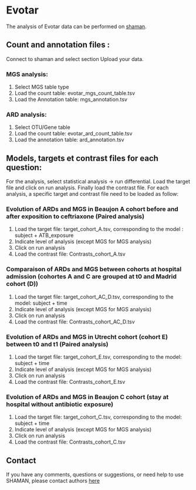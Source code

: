# Evotar

The analysis of Evotar data can be performed on [shaman](shaman.pasteur.fr).

## Count and annotation files :

Connect to shaman and select section Upload your data.

### MGS analysis:

1. Select MGS table type
2. Load the count table: evotar_mgs_count_table.tsv
3. Load the Annotation table: mgs_annotation.tsv

### ARD analysis:

1. Select OTU/Gene table
2. Load the count table: evotar_ard_count_table.tsv
3. Load the annotation table: ard_annotation.tsv


## Models, targets et contrast files for each question:

For the analysis, select statistical analysis -> run differential. Load the target file and click on run analysis. Finally load the contrast file. For each analysis, a specific target and contrast file need to be loaded as follow:

### Evolution of ARDs and MGS in Beaujon A cohort before and after exposition to ceftriaxone (Paired analysis)

1. Load the target file: target_cohort_A.tsv, corresponding to the model : subject + ATB_exposure
2. Indicate level of analysis (except MGS for MGS analysis)
3. Click on run analysis
4. Load the contrast file: Contrasts_cohort_A.tsv


### Comparaison of ARDs and MGS between cohorts at hospital admission (cohortes A and C are grouped at t0 and Madrid cohort (D))

1. Load the target file: target_cohort_AC_D.tsv, corresponding to the model: subject + time
2. Indicate level of analysis (except MGS for MGS analysis)
3. Click on run analysis
4. Load the contrast file: Contrasts_cohort_AC_D.tsv

### Evolution of ARDs and MGS in Utrecht cohort (cohort E) between t0 and t1 (Paired analysis)

1. Load the target file: target_cohort_E.tsv, corresponding to the model: subject + time
2. Indicate level of analysis (except MGS for MGS analysis)
3. Click on run analysis
4. Load the contrast file: Contrasts_cohort_E.tsv


### Evolution of ARDs and MGS in Beaujon C cohort (stay at hospital without antibiotic exposure)

1. Load the target file: target_cohort_C.tsv, corresponding to the model: subject + time
2. Indicate level of analysis (except MGS for MGS analysis)
3. Click on run analysis
4. Load the contrast file: Contrasts_cohort_C.tsv

## Contact

If you have any comments, questions or suggestions, or need help to use SHAMAN, please contact authors [here](amine.ghozlane@pasteur.fr)

